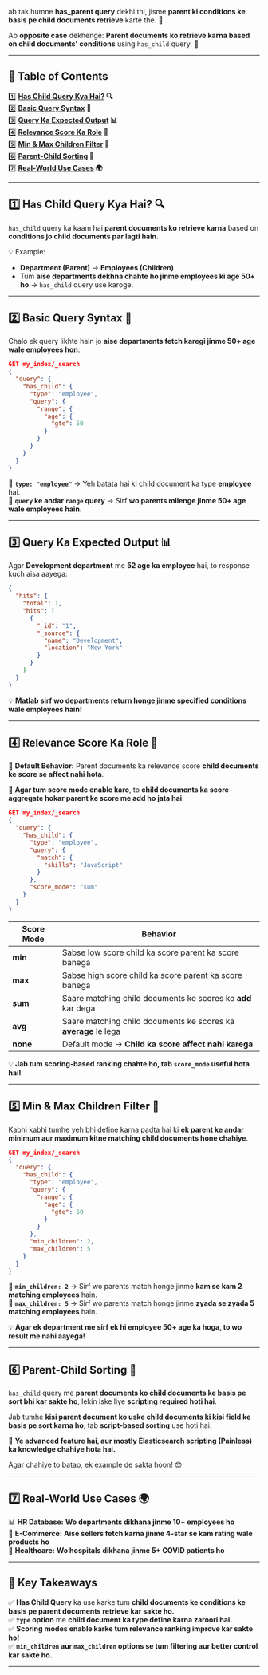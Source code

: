 ab tak humne **has_parent query** dekhi thi, jisme **parent ki conditions ke basis pe child documents retrieve** karte the. 🤔  

Ab **opposite case** dekhenge: **Parent documents ko retrieve karna based on child documents' conditions** using `has_child` query. 🚀  

---

## 📜 **Table of Contents**  

1️⃣ **[Has Child Query Kya Hai?](#1-has-child-query-kya-hai) 🔍**  
2️⃣ **[Basic Query Syntax](#2-basic-query-syntax) 📝**  
3️⃣ **[Query Ka Expected Output](#3-query-ka-expected-output) 📊**  
4️⃣ **[Relevance Score Ka Role](#4-relevance-score-ka-role) 🎯**  
5️⃣ **[Min & Max Children Filter](#5-min-max-children-filter) 📌**  
6️⃣ **[Parent-Child Sorting](#6-parent-child-sorting) 🔀**  
7️⃣ **[Real-World Use Cases](#7-real-world-use-cases) 🌍**  

---

## 1️⃣ **Has Child Query Kya Hai?** 🔍  

`has_child` query ka kaam hai **parent documents ko retrieve karna** based on **conditions jo child documents par lagti hain**.  

💡 Example:  
- **Department (Parent)** → **Employees (Children)**  
- Tum **aise departments dekhna chahte ho jinme employees ki age 50+ ho** → `has_child` query use karoge.  

---

## 2️⃣ **Basic Query Syntax** 📝  

Chalo ek query likhte hain jo **aise departments fetch karegi jinme 50+ age wale employees hon**:  

```json
GET my_index/_search
{
  "query": {
    "has_child": {
      "type": "employee",
      "query": {
        "range": {
          "age": {
            "gte": 50
          }
        }
      }
    }
  }
}
```

🔹 **`type: "employee"`** → Yeh batata hai ki child document ka type **employee** hai.  
🔹 **`query` ke andar `range` query** → Sirf **wo parents milenge jinme 50+ age wale employees hain**.  

---

## 3️⃣ **Query Ka Expected Output** 📊  

Agar **Development department** me **52 age ka employee** hai, to response kuch aisa aayega:  

```json
{
  "hits": {
    "total": 1,
    "hits": [
      {
        "_id": "1",
        "_source": {
          "name": "Development",
          "location": "New York"
        }
      }
    ]
  }
}
```

💡 **Matlab sirf wo departments return honge jinme specified conditions wale employees hain!**  

---

## 4️⃣ **Relevance Score Ka Role** 🎯  

🚨 **Default Behavior:** Parent documents ka relevance score **child documents ke score se affect nahi hota**.  

🔹 **Agar tum score mode enable karo**, to **child documents ka score aggregate hokar parent ke score me add ho jata hai**:  

```json
GET my_index/_search
{
  "query": {
    "has_child": {
      "type": "employee",
      "query": {
        "match": {
          "skills": "JavaScript"
        }
      },
      "score_mode": "sum"
    }
  }
}
```

| **Score Mode** | **Behavior** |
|---------------|-------------|
| **min** | Sabse low score child ka score parent ka score banega |
| **max** | Sabse high score child ka score parent ka score banega |
| **sum** | Saare matching child documents ke scores ko **add** kar dega |
| **avg** | Saare matching child documents ke scores ka **average** le lega |
| **none** | Default mode → **Child ka score affect nahi karega** |

💡 **Jab tum scoring-based ranking chahte ho, tab `score_mode` useful hota hai!**  

---

## 5️⃣ **Min & Max Children Filter** 📌  

Kabhi kabhi tumhe yeh bhi define karna padta hai ki **ek parent ke andar minimum aur maximum kitne matching child documents hone chahiye**.  

```json
GET my_index/_search
{
  "query": {
    "has_child": {
      "type": "employee",
      "query": {
        "range": {
          "age": {
            "gte": 50
          }
        }
      },
      "min_children": 2,
      "max_children": 5
    }
  }
}
```

🔹 **`min_children: 2`** → Sirf wo parents match honge jinme **kam se kam 2 matching employees** hain.  
🔹 **`max_children: 5`** → Sirf wo parents match honge jinme **zyada se zyada 5 matching employees** hain.  

💡 **Agar ek department me sirf ek hi employee 50+ age ka hoga, to wo result me nahi aayega!**  

---

## 6️⃣ **Parent-Child Sorting** 🔀  

`has_child` query me **parent documents ko child documents ke basis pe sort bhi kar sakte ho**, lekin iske liye **scripting required hoti hai**.  

Jab tumhe **kisi parent document ko uske child documents ki kisi field ke basis pe sort karna ho**, tab **script-based sorting** use hoti hai.  

🚨 **Ye advanced feature hai, aur mostly Elasticsearch scripting (Painless) ka knowledge chahiye hota hai.**  

Agar chahiye to batao, ek example de sakta hoon! 😎  

---

## 7️⃣ **Real-World Use Cases** 🌍  

📊 **HR Database:** **Wo departments dikhana jinme 10+ employees ho**  
🛒 **E-Commerce:** **Aise sellers fetch karna jinme 4-star se kam rating wale products ho**  
🏥 **Healthcare:** **Wo hospitals dikhana jinme 5+ COVID patients ho**  

---

## 🎯 **Key Takeaways**  

✅ **Has Child Query** ka use karke tum **child documents ke conditions ke basis pe parent documents retrieve kar sakte ho.**  
✅ **`type` option** me **child document ka type define karna zaroori hai.**  
✅ **Scoring modes enable karke tum relevance ranking improve kar sakte ho!**  
✅ **`min_children` aur `max_children` options se tum filtering aur better control kar sakte ho.**  

---

